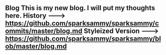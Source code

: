 **Blog**
This is my new blog. I will put my thoughts here.
History ---> https://github.com/sparksammy/sparksammy/commits/master/blog.md
Styleized Version ---> https://github.com/sparksammy/sparksammy/blob/master/blog.md
---

